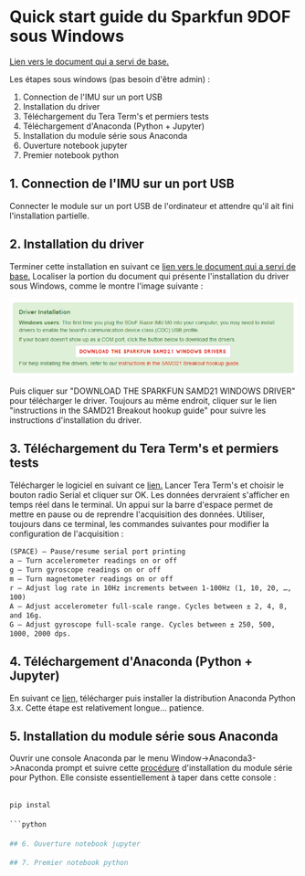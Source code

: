 # Quick start guide du Sparkfun 9DOF sous Windows

[Lien vers le document qui a servi de base.](https://learn.sparkfun.com/tutorials/9dof-razor-imu-m0-hookup-guide?_ga=2.99420060.326620079.1517431239-364404356.1517431239)

Les étapes sous windows (pas besoin d'être admin) :

1. Connection de l'IMU sur un port USB
2. Installation du driver
3. Téléchargement du Tera Term's et permiers tests
4. Téléchargement d'Anaconda (Python + Jupyter)
5. Installation du module série sous Anaconda
6. Ouverture notebook jupyter
7. Premier notebook python

## 1. Connection de l'IMU sur un port USB
Connecter le module sur un port USB de l'ordinateur et attendre qu'il ait fini l'installation partielle.

## 2. Installation du driver
Terminer cette installation en suivant ce [lien vers le document qui a servi de base.](https://learn.sparkfun.com/tutorials/9dof-razor-imu-m0-hookup-guide?_ga=2.99420060.326620079.1517431239-364404356.1517431239) Localiser la portion du document qui présente l'installation du driver sous Windows, comme le montre l'image suivante :

![Windows driver](WindowsDriver.PNG)

Puis cliquer sur "DOWNLOAD THE SPARKFUN SAMD21 WINDOWS DRIVER" pour télécharger le driver. Toujours au même endroit, cliquer sur le lien "instructions in the SAMD21 Breakout hookup guide" pour suivre les instructions d'installation du driver.

## 3. Téléchargement du Tera Term's et permiers tests
Télécharger le logiciel en suivant ce [lien.](https://osdn.net/projects/ttssh2/downloads/68719/teraterm-4.97.exe/) Lancer Tera Term's et choisir le bouton radio Serial et cliquer sur OK. Les données dervraient s'afficher en temps réel dans le terminal. Un appui sur la barre d'espace permet de mettre en pause ou de reprendre l'acquisition des données. Utiliser, toujours dans ce terminal, les commandes suivantes pour modifier la configuration de l'acquisition :

    (SPACE) – Pause/resume serial port printing
    a – Turn accelerometer readings on or off
    g – Turn gyroscope readings on or off
    m – Turn magnetometer readings on or off
    r – Adjust log rate in 10Hz increments between 1-100Hz (1, 10, 20, …, 100)
    A – Adjust accelerometer full-scale range. Cycles between ± 2, 4, 8, and 16g.
    G – Adjust gyroscope full-scale range. Cycles between ± 250, 500, 1000, 2000 dps.

## 4. Téléchargement d'Anaconda (Python + Jupyter)
En suivant ce [lien,](https://www.anaconda.com/download/) télécharger puis installer la distribution Anaconda Python 3.x. Cette étape est relativement longue... patience.

## 5. Installation du module série sous Anaconda
Ouvrir une console Anaconda par le menu Window->Anaconda3->Anaconda prompt et suivre cette [procédure](https://github.com/pyserial/pyserial/) d'installation du module série pour Python. Elle consiste essentiellement à taper dans cette console :

```python

pip instal 

```python

## 6. Ouverture notebook jupyter

## 7. Premier notebook python
